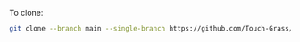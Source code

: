 To clone:
```bash
git clone --branch main --single-branch https://github.com/Touch-Grass/templates typescript_sass_template
```

